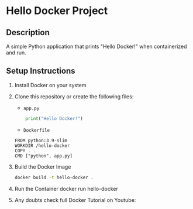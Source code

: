 # Hello Docker Project

## Description
A simple Python application that prints "Hello Docker!" when containerized and run.

## Setup Instructions
1. Install Docker on your system
2. Clone this repository or create the following files:
    - `app.py`
    ```python
        print("Hello Docker!")
    ```
    - `Dockerfile`
    ```
    FROM python:3.9-slim
    WORKDIR /hello-docker
    COPY . .
    CMD ["python", app.py]
    ```
3. Build the Docker Image
    ```bash
    docker build -t hello-docker .
    ```
4. Run the Container
    docker run hello-docker

5. Any doubts check full Docker Tutorial on Youtube: 